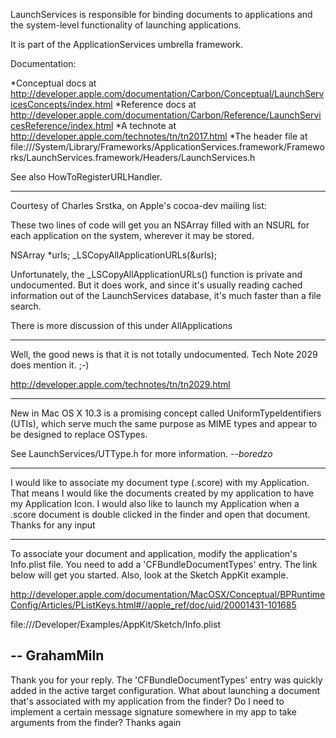 

LaunchServices is responsible for binding documents to applications and the system-level functionality of launching applications.

It is part of the ApplicationServices umbrella framework.

Documentation:

*Conceptual docs at http://developer.apple.com/documentation/Carbon/Conceptual/LaunchServicesConcepts/index.html
*Reference docs at http://developer.apple.com/documentation/Carbon/Reference/LaunchServicesReference/index.html
*A technote at http://developer.apple.com/technotes/tn/tn2017.html
*The header file at file:///System/Library/Frameworks/ApplicationServices.framework/Frameworks/LaunchServices.framework/Headers/LaunchServices.h


See also HowToRegisterURLHandler.

----



Courtesy of Charles Srstka, on Apple's cocoa-dev mailing list:

These two lines of code will get you an NSArray filled with an NSURL for each application on the system, wherever it may be stored.
    
NSArray *urls;
_LSCopyAllApplicationURLs(&urls);


Unfortunately, the _LSCopyAllApplicationURLs() function is private and undocumented. But it does work, and since it's usually reading cached information out of the LaunchServices database, it's much faster than a file search.

There is more discussion of this under AllApplications

----

Well, the good news is that it is not totally undocumented. Tech Note 2029 does mention it. ;-)

http://developer.apple.com/technotes/tn/tn2029.html

----

New in Mac OS X 10.3 is a promising concept called UniformTypeIdentifiers (UTIs), which serve much the same purpose as MIME types and appear to be designed to replace OSTypes.

See LaunchServices/UTType.h for more information. *--boredzo*

----

I would like to associate my document type (.score) with my Application.  That means I would like the documents created by my application to have my Application Icon.  I would also like to launch my Application when a .score document is double clicked in the finder and open that  document.
Thanks for any input

----

To associate your document and application, modify the application's Info.plist file. You need to add a 'CFBundleDocumentTypes' entry. The link below will get you started. Also, look at the Sketch AppKit example.

http://developer.apple.com/documentation/MacOSX/Conceptual/BPRuntimeConfig/Articles/PListKeys.html#//apple_ref/doc/uid/20001431-101685

file:///Developer/Examples/AppKit/Sketch/Info.plist

-- GrahamMiln
----
Thank you for your reply. The 'CFBundleDocumentTypes' entry was quickly added in the active target configuration.
What about launching a document that's associated with my application from the finder?  Do I need to implement a certain message signature somewhere in my app to take arguments from the finder?
Thanks again

